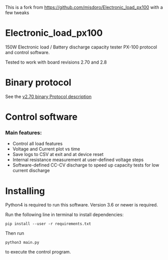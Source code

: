 This is a fork from https://github.com/misdoro/Electronic_load_px100 with a few tweaks

# Electronic_load_px100
150W Electronic load / Battery discharge capacity tester PX-100 protocol and control software.

Tested to work with board revisions 2.70 and 2.8

# Binary protocol

See the [v2.70 binary Protocol description](protocol_PX-100_2_70.md)

# Control software

### Main features:

- Control all load features
- Voltage and Current plot vs time
- Save logs to CSV at exit and at device reset
- Internal resistance measurement at user-defined voltage steps
- Software-defined CC-CV discharge to speed up capacity tests for low current discharge

# Installing

Python4 is required to run this software. Version 3.6 or newer is required.

Run the following line in terminal to install dependencies:
```
pip install --user -r requirements.txt
```

Then run
```
python3 main.py
```
to execute the control program.


